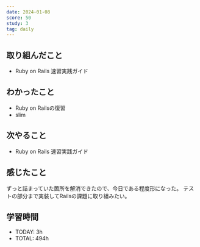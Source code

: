 ```yaml
---
date: 2024-01-08
score: 50
study: 3
tag: daily
---
```

## 取り組んだこと
- Ruby on Rails 速習実践ガイド
## わかったこと
- Ruby on Railsの復習
- slim
## 次やること
- Ruby on Rails 速習実践ガイド
## 感じたこと
ずっと詰まっていた箇所を解消できたので、今日である程度形になった。
テストの部分まで実装してRailsの課題に取り組みたい。
## 学習時間
- TODAY: 3h
- TOTAL: 494h